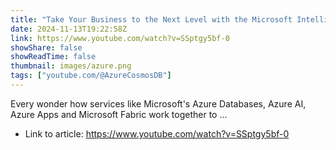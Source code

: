 ```yaml
---
title: "Take Your Business to the Next Level with the Microsoft Intelligent Data Platform"
date: 2024-11-13T19:22:58Z
link: https://www.youtube.com/watch?v=SSptgy5bf-0
showShare: false
showReadTime: false
thumbnail: images/azure.png
tags: ["youtube.com/@AzureCosmosDB"]
---
```

Every wonder how services like Microsoft's Azure Databases, Azure AI, Azure Apps and Microsoft Fabric work together to ...

- Link to article: https://www.youtube.com/watch?v=SSptgy5bf-0